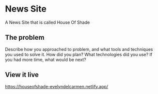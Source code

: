 # News Site

A News Site that is called House Of Shade

## The problem

Describe how you approached to problem, and what tools and techniques you used to solve it. How did you plan? What technologies did you use? If you had more time, what would be next?

## View it live
https://houseofshade-evelyndelcarmen.netlify.app/
